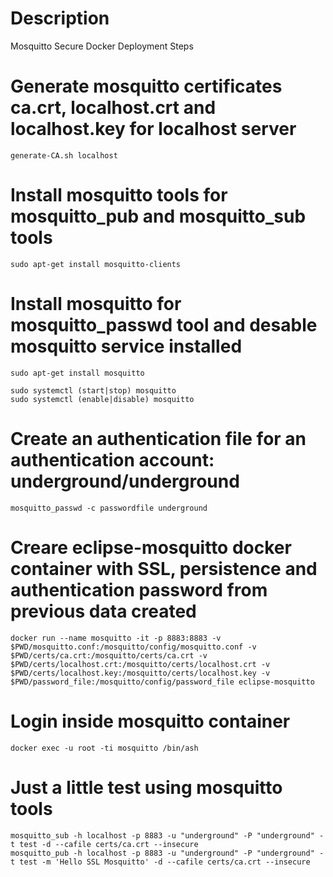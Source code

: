 # Description
Mosquitto Secure Docker Deployment Steps

# Generate mosquitto certificates ca.crt, localhost.crt and localhost.key for localhost server
```shell
generate-CA.sh localhost
```

# Install mosquitto tools for mosquitto_pub and mosquitto_sub tools
```shell
sudo apt-get install mosquitto-clients
```

# Install mosquitto for mosquitto_passwd tool and desable mosquitto service installed
```shell
sudo apt-get install mosquitto

sudo systemctl (start|stop) mosquitto
sudo systemctl (enable|disable) mosquitto
```

# Create an authentication file for an authentication account: underground/underground
```shell
mosquitto_passwd -c passwordfile underground
```

# Creare eclipse-mosquitto docker container with SSL, persistence and authentication password from previous data created
```shell
docker run --name mosquitto -it -p 8883:8883 -v $PWD/mosquitto.conf:/mosquitto/config/mosquitto.conf -v $PWD/certs/ca.crt:/mosquitto/certs/ca.crt -v $PWD/certs/localhost.crt:/mosquitto/certs/localhost.crt -v $PWD/certs/localhost.key:/mosquitto/certs/localhost.key -v $PWD/password_file:/mosquitto/config/password_file eclipse-mosquitto
```

# Login inside mosquitto container
```shell
docker exec -u root -ti mosquitto /bin/ash
```

# Just a little test using mosquitto tools
```shell
mosquitto_sub -h localhost -p 8883 -u "underground" -P "underground" -t test -d --cafile certs/ca.crt --insecure
mosquitto_pub -h localhost -p 8883 -u "underground" -P "underground" -t test -m 'Hello SSL Mosquitto' -d --cafile certs/ca.crt --insecure
```
